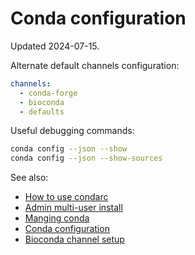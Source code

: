 # Conda configuration

Updated 2024-07-15.

Alternate default channels configuration:

```yaml
channels:
  - conda-forge
  - bioconda
  - defaults
```

Useful debugging commands:

```sh
conda config --json --show
conda config --json --show-sources
```

See also:

- [How to use condarc](https://conda.io/projects/conda/en/latest/user-guide/configuration/use-condarc.html)
- [Admin multi-user install](https://docs.conda.io/projects/conda/en/latest/user-guide/configuration/admin-multi-user-install.html)
- [Manging conda](https://docs.conda.io/projects/conda/en/latest/user-guide/tasks/manage-conda.html)
- [Conda configuration](https://docs.conda.io/projects/conda/en/latest/configuration.html)
- [Bioconda channel setup](https://bioconda.github.io/#set-up-channels)
